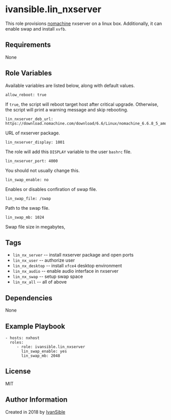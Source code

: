 # ivansible.lin_nxserver

This role provisions [nomachine](https://www.nomachine.com/) nxserver on a linux box.
Additionally, it can enable swap and install `xvfb`.


## Requirements

None


## Role Variables

Available variables are listed below, along with default values.

    allow_reboot: true

If `true`, the script will reboot target host after critical upgrade.
Otherwise, the script will print a warning message and skip rebooting.

    lin_nxserver_deb_url: https://download.nomachine.com/download/6.6/Linux/nomachine_6.6.8_5_amd64.deb
URL of nxserver package.

    lin_nxserver_display: 1001
The role will add this `DISPLAY` variable to the user `bashrc` file.

    lin_nxserver_port: 4000
You should not usually change this.

    lin_swap_enable: no
Enables or disables confiration of swap file.

    lin_swap_file: /swap
Path to the swap file.

    lin_swap_mb: 1024
Swap file size in megabytes,


## Tags

- `lin_nx_server` -- install nxserver package and open ports
- `lin_nx_user` -- authorize user
- `lin_nx_desktop` -- install `xfce4` desktop environment
- `lin_nx_audio` -- enable audio interface in nxserver
- `lin_nx_swap` -- setup swap space
- `lin_nx_all` -- all of above


## Dependencies

None


## Example Playbook

    - hosts: nxhost
      roles:
         - role: ivansible.lin_nxserver
           lin_swap_enable: yes
           lin_swap_mb: 2048


## License

MIT

## Author Information

Created in 2018 by [IvanSible](https://github.com/ivansible)
